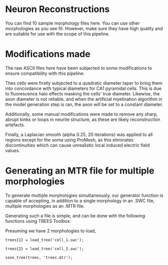 # Neuron Reconstructions

You can find 10 sample morphology files here. You can use other morphologies as you see fit. However, make sure they have high quality and are suitable for use with the scope of this pipeline.


# Modifications made

The raw ASCII files here have been subjected to some modifications to ensure compatibility with this pipeline.

Thes cells were firstly subjected to a quadratic diameter taper to bring them into concordance with typical diameters for CA1 pyramidal cells. This is due to fluorescence halo effects masking the cells' true diameter. Likewise, the axon diameter is not reliable, and when the artificial myelination algorithm in the model generation step is ran, the axon will be set to a constant diameter.

Additionally, some manual modifications were made to remove any sharp, abrupt kinks or loops in neurite structure, as these are likely reconstruction artefacts.

Finally, a Laplacian smooth (alpha 0.25, 20 iterations) was applied to all regions except for the soma using ProMesh, as this eliminates discontinuities which can cause unrealistic local induced electric field values.

# Generating an MTR file for multiple morphologies


To generate multiple morphologies simultaneously, our generator function is capable of accepting, in addition to a single morphology in an .SWC file, multiple morphologies as an .MTR file.

Generating such a file is simple, and can be done with the following functions using TREES Toolbox:

Presuming we have 2 morphologies to load,

<code>trees{1} = load_tree('cell_1.swc');</code>  

<code>trees{2} = load_tree('cell_2.swc');</code>

<code>save_tree(trees, 'trees.mtr');</code>
